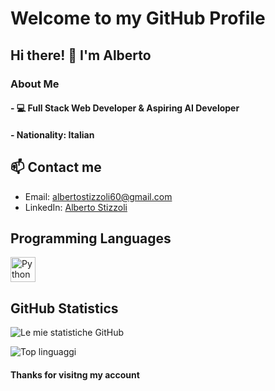 # Welcome to my GitHub Profile

## Hi there! 👋 I'm Alberto

### About Me
#### - 💻 Full Stack Web Developer & Aspiring AI Developer
#### - Nationality: Italian


## 📫 Contact me
- Email: albertostizzoli60@gmail.com 
- LinkedIn: [Alberto Stizzoli](https://www.linkedin.com/in/alberto-stizzoli-82a676260/)
 

##  Programming Languages



<a href="https://www.python.org/doc/">
  <img src="https://raw.githubusercontent.com/danielcranney/readme-generator/main/public/icons/skills/python-colored.svg" width="40" alt="Python"/> 
</a>



## GitHub Statistics

![Le mie statistiche GitHub](https://github-readme-stats.vercel.app/api?username=albertostizzoli&show_icons=true&theme=merko)

![Top linguaggi](https://github-readme-stats.vercel.app/api/top-langs/?username=albertostizzoli&layout=compact&theme=merko)

#### Thanks for visitng my account